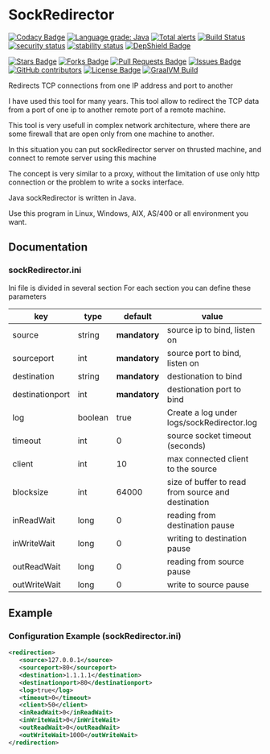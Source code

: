 # SockRedirector

[![Codacy Badge](https://api.codacy.com/project/badge/Grade/fce631c07eac48b682d8da9aee4b5301)](https://www.codacy.com/app/matteobaccan/SockRedirector?utm_source=github.com&amp;utm_medium=referral&amp;utm_content=matteobaccan/SockRedirector&amp;utm_campaign=Badge_Grade)
[![Language grade: Java](https://img.shields.io/lgtm/grade/java/g/matteobaccan/SockRedirector.svg?logo=lgtm&logoWidth=18)](https://lgtm.com/projects/g/matteobaccan/SockRedirector/context:java)
[![Total alerts](https://img.shields.io/lgtm/alerts/g/matteobaccan/SockRedirector.svg?logo=lgtm&logoWidth=18)](https://lgtm.com/projects/g/matteobaccan/SockRedirector/alerts/)
[![Build Status](https://travis-ci.org/matteobaccan/SockRedirector.svg?branch=master)](https://travis-ci.org/matteobaccan/SockRedirector)
[![security status](https://www.meterian.io/badge/gh/matteobaccan/SockRedirector/security)](https://www.meterian.io/report/gh/matteobaccan/SockRedirector)
[![stability status](https://www.meterian.io/badge/gh/matteobaccan/SockRedirector/stability)](https://www.meterian.io/report/gh/matteobaccan/SockRedirector)
[![DepShield Badge](https://depshield.sonatype.org/badges/matteobaccan/SockRedirector/depshield.svg)](https://depshield.github.io)

<a href="https://github.com/matteobaccan/SockRedirector/stargazers"><img src="https://img.shields.io/github/stars/matteobaccan/SockRedirector" alt="Stars Badge"/></a>
<a href="https://github.com/matteobaccan/SockRedirector/network/members"><img src="https://img.shields.io/github/forks/matteobaccan/SockRedirector" alt="Forks Badge"/></a>
<a href="https://github.com/matteobaccan/SockRedirector/pulls"><img src="https://img.shields.io/github/issues-pr/matteobaccan/SockRedirector" alt="Pull Requests Badge"/></a>
<a href="https://github.com/matteobaccan/SockRedirector/issues"><img src="https://img.shields.io/github/issues/matteobaccan/SockRedirector" alt="Issues Badge"/></a>
<a href="https://github.com/matteobaccan/SockRedirector/graphs/contributors"><img alt="GitHub contributors" src="https://img.shields.io/github/contributors/matteobaccan/SockRedirector?color=2b9348"></a>
<a href="https://github.com/matteobaccan/SockRedirector/blob/master/LICENSE"><img src="https://img.shields.io/github/license/matteobaccan/SockRedirector?color=2b9348" alt="License Badge"/></a>
[![GraalVM Build](https://github.com/matteobaccan/SockRedirector/actions/workflows/graalvm.yml/badge.svg)](https://github.com/matteobaccan/SockRedirector/actions/workflows/graalvm.yml)

Redirects TCP connections from one IP address and port to another

I have used this tool for many years. This tool allow to redirect the TCP data from a port of one ip to another remote port of a remote machine.

This tool is very usefull in complex network architecture, where there are some firewall that are open only from one machine to another.

In this situation you can put sockRedirector server on thrusted machine, and connect to remote server using this machine

The concept is very similar to a proxy, without the limitation of use only http connection or the problem to write a socks interface.

Java sockRedirector is written in Java.

Use this program in Linux, Windows, AIX, AS/400 or all environment you want.

## Documentation

### sockRedirector.ini
Ini file is divided in several section For each section you can define these parameters

|key| type | default | value  |
|--|--|--|--|
| source | string | **mandatory** | source ip to bind, listen on |
| sourceport | int | **mandatory** | source port to bind, listen on |
| destination | string | **mandatory** | destionation to bind |
| destinationport | int | **mandatory** | destionation port to bind |
| log | boolean | true | Create a log under logs/sockRedirector.log |
| timeout | int | 0 | source socket timeout (seconds) |
| client | int | 10 | max connected client to the source |
| blocksize | int | 64000 | size of buffer to read from source and destination |
| inReadWait | long | 0 | reading from destination pause  |
| inWriteWait | long | 0 | writing to destination pause |
| outReadWait | long | 0 | reading from source pause |
| outWriteWait | long | 0 | write to source pause |

## Example
### Configuration Example (sockRedirector.ini)

```xml
<redirection>
   <source>127.0.0.1</source>
   <sourceport>80</sourceport>
   <destination>1.1.1.1</destination>
   <destinationport>80</destinationport>
   <log>true</log>
   <timeout>0</timeout>
   <client>50</client>
   <inReadWait>0</inReadWait>
   <inWriteWait>0</inWriteWait>
   <outReadWait>0</outReadWait>
   <outWriteWait>1000</outWriteWait>
</redirection>
```
